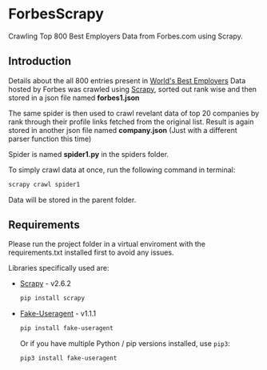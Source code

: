 # ForbesScrapy
Crawling Top 800 Best Employers Data from Forbes.com using Scrapy.

## Introduction
Details about the all 800 entries present in [World's Best Employers](https://www.forbes.com/lists/worlds-best-employers/?sh=5dc799fd1e0c) Data hosted by Forbes was crawled using [Scrapy](https://scrapy.org/), sorted out rank wise and then stored in a json file named  **forbes1.json**

The same spider is then used to crawl revelant data of top 20 companies by rank through their profile links fetched from the original list. Result is again stored in another json file named **company.json** (Just with a different parser function this time)

Spider is named **spider1.py** in the spiders folder.

To simply crawl data at once, run the following command in terminal:
```sh
scrapy crawl spider1
```

Data will be stored in the parent folder.

## Requirements 

Please run the project folder in a virtual enviroment with the requirements.txt installed first to avoid any issues.

Libraries specifically used are:

- [Scrapy](https://scrapy.org/) - v2.6.2

  ```sh
  pip install scrapy
  ```
  
- [Fake-Useragent](https://github.com/fake-useragent/fake-useragent) - v1.1.1

  
  ```sh
  pip install fake-useragent
  ```

  Or if you have multiple Python / pip versions installed, use `pip3`:

  ```sh
  pip3 install fake-useragent
  ```
